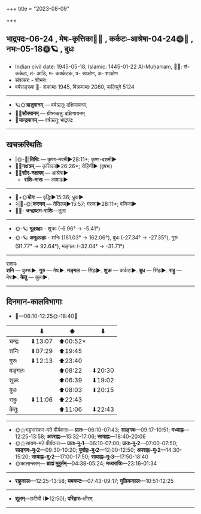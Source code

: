 +++
title = "2023-08-09"

+++
## भाद्रपदः-06-24  ,  मेषः-कृत्तिका🌛🌌  ,  कर्कटः-आश्रेषा-04-24🌞🌌  ,  नभः-05-18🌞🪐  ,  बुधः
- Indian civil date: 1945-05-18, Islamic: 1445-01-22 Al-Muḥarram, 🌌🌞: सं- कर्कटः, तं- आडि, म- कर्क्कटकं, प- साओण, अ- शाओण
- संवत्सरः - शोभनः
- वर्षसङ्ख्या 🌛- शकाब्दः 1945, विक्रमाब्दः 2080, कलियुगे 5124
___________________
- 🪐🌞**ऋतुमानम्** — वर्षऋतुः दक्षिणायनम्
- 🌌🌞**सौरमानम्** — ग्रीष्मऋतुः दक्षिणायनम्
- 🌛**चान्द्रमानम्** — वर्षऋतुः भाद्रपदः
___________________


## खचक्रस्थितिः
- |🌞-🌛|**तिथिः** — कृष्ण-नवमी►28:11*; कृष्ण-दशमी►  
- 🌌🌛**नक्षत्रम्** — कृत्तिका►26:26*; रोहिणी► (वृषभः)  
- 🌌🌞**सौर-नक्षत्रम्** — आश्रेषा►  
  - **राशि-मासः** — आषाढः► 
___________________
- 🌛+🌞**योगः** — वृद्धिः►15:36; ध्रुवः►  
- २|🌛-🌞|**करणम्** — तैतिलम्►15:57; गरजा►28:11*; वणिजा►  
- 🌌🌛- **चन्द्राष्टम-राशिः**—तुला  
___________________
- 🌞-🪐 **मूढग्रहाः** - शुक्रः (-6.96° → -5.41°)
- 🌞-🪐 **अमूढग्रहाः** - शनिः (161.03° → 162.06°), बुधः (-27.34° → -27.35°), गुरुः (91.77° → 92.64°), मङ्गलः (-32.04° → -31.71°)
___________________
राशयः  
**शनि** — कुम्भः►. **गुरु** — मेषः►. **मङ्गल** — सिंहः►. **शुक्र** — कर्कटः►. **बुध** — सिंहः►. **राहु** — मेषः►. **केतु** — तुला►. 
___________________


## दिनमान-कालविभागाः
- 🌅—06:10-12:25🌞-18:40🌇  

|      |⬇     |⬆     |⬇     |
|------|-----|-----|------|
|चन्द्रः|⬇13:07 |⬆00:52*|     |
|शनिः   |⬇07:29 |⬆19:45 |     |
|गुरुः  |⬇12:13 |⬆23:40 |     |
|मङ्गलः |     |⬆08:22 |⬇20:30 |
|शुक्रः |     |⬆06:39 |⬇19:02 |
|बुधः   |     |⬆08:03 |⬇20:15 |
|राहुः  |⬇11:06 |⬆22:43 |     |
|केतुः  |     |⬆11:06 |⬇22:43 |
___________________
- 🌞⚝भट्टभास्कर-मते वीर्यवन्तः— **प्रातः**—06:10-07:43; **साङ्गवः**—09:17-10:51; **मध्याह्नः**—12:25-13:58; **अपराह्णः**—15:32-17:06; **सायाह्नः**—18:40-20:06  
- 🌞⚝सायण-मते वीर्यवन्तः— **प्रातः-मु॰1**—06:10-07:00; **प्रातः-मु॰2**—07:00-07:50; **साङ्गवः-मु॰2**—09:30-10:20; **पूर्वाह्णः-मु॰2**—12:00-12:50; **अपराह्णः-मु॰2**—14:30-15:20; **सायाह्नः-मु॰2**—17:00-17:50; **सायाह्नः-मु॰3**—17:50-18:40  
- 🌞कालान्तरम्— **ब्राह्मं मुहूर्तम्**—04:38-05:24; **मध्यरात्रिः**—23:16-01:34  
___________________
- **राहुकालः**—12:25-13:58; **यमघण्टः**—07:43-09:17; **गुलिककालः**—10:51-12:25  
___________________
- **शूलम्**—उदीची (►12:50); **परिहारः**–क्षीरम्  
___________________
